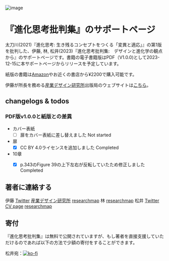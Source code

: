 ![image](https://github.com/xerroxcopy/critiques-of-evolution-thinking/assets/13182777/e73d77e4-b61f-4db6-9791-c37d4408d383)

# 『進化思考批判集』のサポートページ

太刀川(2021)『進化思考: 生き残るコンセプトをつくる「変異と適応」』の第1版を批判した、伊藤, 林, 松井(2023)『進化思考批判集:　デザインと進化学の観点から』のサポートページです。書籍の電子書籍版はPDF（V1.0.0)として2023-12-15に本サポートページからリリースを予定しています。

紙版の書籍は[Amazon](https://www.amazon.co.jp/%E9%80%B2%E5%8C%96%E6%80%9D%E8%80%83%E6%89%B9%E5%88%A4%E9%9B%86-%E3%83%87%E3%82%B6%E3%82%A4%E3%83%B3%E3%81%A8%E9%80%B2%E5%8C%96%E5%AD%A6%E3%81%AE%E8%A6%B3%E7%82%B9%E3%81%8B%E3%82%89-%E4%BC%8A%E8%97%A4%E6%BD%A4/dp/4991298814/ref=sr_1_1?crid=MVZXUP99M6JN&keywords=%E9%80%B2%E5%8C%96%E6%80%9D%E8%80%83%E6%89%B9%E5%88%A4%E9%9B%86&qid=1702548135&sprefix=%2Caps%2C374&sr=8-1)やお近くの書店から¥2200で購入可能です。

伊藤が所長を務める[産業デザイン研究所](https://rcfi.design/)出版局のウェブサイトは[こちら](http://press.rcfi.design/)。

## changelogs & todos

### PDF版v1.0.0と紙版との差異

- カバー表紙
    - [ ] 扉をカバー表紙に差し替えました Not started
- 扉
    - [x] CC BY 4.0ライセンスを追加しました Completed
- 10章
    - [x]  p.343のFigure 39の上下左右が反転していたため修正しました Completed


## 著者に連絡する

伊藤 [Twitter](https://twitter.com/itojundesign) [産業デザイン研究所](https://rcfi.design/) [researchmap](https://researchmap.jp/itojun)
林  [researchmap](https://researchmap.jp/turtle_barnacle)
松井 [Twitter](https://twitter.com/minoru_matsui) [CV page](https://xerroxcopy.github.io) [researchmap](https://researchmap.jp/xerroxcopy)


## 寄付

『進化思考批判集』は無料で公開されていますが、もし著者を直接支援していただけるのであれば以下の方法で少額の寄付をすることができます。

松井宛：[![ko-fi](https://ko-fi.com/img/githubbutton_sm.svg)](https://ko-fi.com/V7V8S6EKX)
